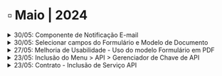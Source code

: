 # ▫️ Maio | 2024

<details>

<summary>30/05: Componente de Notificação E-mail</summary>

**Workflow > Desenho do Fluxo - Componente de e-mail**&#x20;

O desenho de fluxo foi alterado para permitir "N" entradas para configuração do componente de e-mail, ou seja, é possível ter várias tarefas terminando neste componente, responsável por enviar notificações do andamento das atividades do fluxo.&#x20;

Conforme a imagem abaixo, o componente de e-mail recebe 3 avanços de tarefas, sendo permitido "N" entradas e apenas 1 saída para o componente.&#x20;

![](<../.gitbook/assets/image (2) (1).png>)

</details>

<details>

<summary>30/05: Selecionar campos do Formulário e Modelo de Documento</summary>

1\.    **Workflow > Desenho do Fluxo > Formulário**

A tela de configuração do **formulário** na tarefa, foi alterada para permitir marcar/desmarcar todos os _checkbox’s_  de uma vez.

O comportamento da tela permitia marcar apenas um campo por vez, com esta alteração, em uma tarefa que o usuário precise preencher todos os campos do formulário, será possível marcá-los com apenas um clique.

![](<../.gitbook/assets/image (47).png>)

2\.    **Workflow > Desenho do Fluxo > Modelo de Documento**

A tela de configuração do **modelo de documento** na tarefa, foi alterada para permitir marcar/desmarcar todos os _checkbox’s_  de uma vez.

O comportamento da tela permitia marcar apenas um campo por vez, com esta alteração, em uma tarefa que o usuário precise preencher todos os campos do modelo de documento, será possível marcá-los com apenas um clique.

![](<../.gitbook/assets/image (48).png>)

</details>

<details>

<summary>27/05: Melhoria de Usabilidade - Uso do modelo Formulário em PDF</summary>

O [modelo de documento](https://arquivar.gitbook.io/manual-arqged-or-colaboradores-e-franqueados/workflow/atividades/aba-minhas-atividades#id-7.-modelo-de-documento) foi alterado para dar destaque os campos de preenchimento obrigatórios e não obrigatórios.

</details>

<details>

<summary>23/05: Inclusão do Menu > API > Gerenciador de Chave de API</summary>

Foi criado em [**Administração um novo Menu chamado API**](https://arquivar.gitbook.io/manual-arqged-or-colaboradores-e-franqueados/administracao/api). Seu objetivo é disponibilizar ao cliente a(s) chave(s) de acesso que será(ão) utilizada(s) para gerenciamento e controle das requisições via API.

</details>

<details>

<summary>23/05: Contrato - Inclusão de Serviço API</summary>

Foi criado um novo tipo de serviço chamado **ArqAPI.**

Este serviço terá a classificação Software e servirá para [**cobrança das requisições excedentes na utilização da API**](https://arquivar.gitbook.io/manual-arqged-or-colaboradores-e-franqueados/cliente/contratos/aba-servico/exemplos-de-calculo#arqapi) do ArqGED.

![](<../.gitbook/assets/image (42).png>)

</details>
